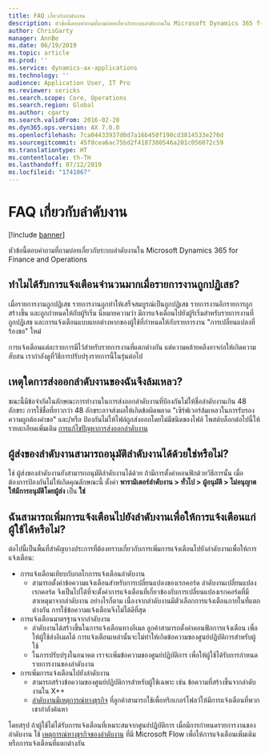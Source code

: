 ```yaml
---
title: FAQ เกี่ยวกับลำดับงาน
description: หัวข้อนี้ตอบคำถามที่ถามบ่อยเกี่ยวกับระบบลำดับงานใน Microsoft Dynamics 365 for Finance and Operations
author: ChrisGarty
manager: AnnBe
ms.date: 06/19/2019
ms.topic: article
ms.prod: ''
ms.service: dynamics-ax-applications
ms.technology: ''
audience: Application User, IT Pro
ms.reviewer: sericks
ms.search.scope: Core, Operations
ms.search.region: Global
ms.author: cgarty
ms.search.validFrom: 2016-02-28
ms.dyn365.ops.version: AX 7.0.0
ms.openlocfilehash: 7ca04433937d0d7a16b450f190cd3814533e270d
ms.sourcegitcommit: 45f8cea6ac75bd2f4187380546a201c056072c59
ms.translationtype: HT
ms.contentlocale: th-TH
ms.lasthandoff: 07/12/2019
ms.locfileid: "1741067"
---
```

# <a name="workflow-faq"></a>FAQ เกี่ยวกับลำดับงาน

[!include [banner](../includes/banner.md)]

หัวข้อนี้ตอบคำถามที่ถามบ่อยเกี่ยวกับระบบลำดับงานใน Microsoft Dynamics 365 for Finance and Operations

## <a name="why-are-multiple-notifications-received-when-a-work-item-is-rejected"></a>ทำไมได้รับการแจ้งเตือนจำนวนมากเมื่อรายการงานถูกปฏิเสธ?
เมื่อรายการงานถูกปฏิเสธ รายการงานถูกทำให้เสร็จสมบูรณ์เป็นถูกปฏิเสธ รายการงานอีกรายการถูกสร้างขึ้น และถูกกำหนดให้กับผู้ริเริ่ม นี่หมายความว่า มีการแจ้งเตือนไปยังผู้ริเริ่มสำหรับรายการงานที่ถูกปฏิเสธ และการแจ้งเตือนแบบแยกต่างหากของผู้ใช้ที่กำหนดให้กับรายการงาน "การเปลี่ยนแปลงที่ร้องขอ" ใหม่ 

การแจ้งเตือนแต่ละรายการมีไว้สำหรับรายการงานที่แตกต่างกัน แต่ความคล้ายคลึงอาจก่อให้เกิดความสับสน เรากำลังดูที่วิธีการปรับปรุงรายการนี้ในรุ่นต่อไป

## <a name="why-are-my-workflow-exports-failing"></a>เหตุใดการส่งออกลำดับงานของฉันจึงล้มเหลว?
ขณะนี้มีข้อจำกัดในลักษณะการทำงานในการส่งออกลำดับงานที่ป้องกันไม่ให้ชื่อลำดับงานเกิน 48 อักขระ การใช้ชื่อที่ยาวกว่า 48 อักขระอาจส่งผลให้เกิดข้อผิดพลาด "เซิร์ฟเวอร์ล้มเหลวในการรับรองความถูกต้องคำขอ" และ/หรือ ป้องกันไม่ให้ไฟล์ถูกส่งออกโดยไม่มีชนิดของไฟล์ โพสต์บล็อกต่อไปนี้ให้รายละเอียดเพิ่มเติม [การแก้ไขปัญหาการส่งออกลำดับงาน](https://community.dynamics.com/ax/b/elandaxdynamicsaxupgradesanddevelopment/archive/2019/04/10/workflow-export-troubleshooting)

## <a name="can-the-submitter-of-a-workflow-also-approve-the-workflow"></a>ผู้ส่งของลำดับงานสามารถอนุมัติลำดับงานได้ด้วยใช่หรือไม่?
ใช่ ผู้ส่งของลำดับงานยังสามารถอนุมัติลำดับงานได้ด้วย ถ้ามีการตั้งค่าคอนฟิกด้วยวิธีการนั้น เมื่อต้องการป้องกันไม่ให้เกิดคุณลักษณะนี้ ตั้งค่า **พารามิเตอร์ลำดับงาน > ทั่วไป > ผู้อนุมัติ > ไม่อนุญาตให้มีการอนุมัติโดยผู้ส่ง** เป็น **ใช่**

## <a name="can-i-add-alerts-to-workflows-to-provide-notifications-to-users"></a>ฉันสามารถเพิ่มการแจ้งเตือนไปยังลำดับงานเพื่อให้การแจ้งเตือนแก่ผู้ใช้ได้หรือไม่?
ต่อไปนี้เป็นพื้นที่สำคัญบางประการที่ต้องทราบเกี่ยวกับการเพิ่มการแจ้งเตือนไปยังลำดับงานเพื่อให้การแจ้งเตือน:
- การแจ้งเตือนเทียบกับกลไกการแจ้งเตือนลำดับงาน
    - สามารถตั้งค่าข้อความแจ้งเตือนสำหรับการเปลี่ยนแปลงของเรกคอร์ด ลำดับงานเปลี่ยนแปลงเรกคอร์ด จึงเป็นไปได้ที่จะตั้งค่าการแจ้งเตือนที่เกี่ยวข้องกับการเปลี่ยนแปลงเรกคอร์ดที่มีสาเหตุมาจากลำดับงาน อย่างไรก็ตาม เนื่องจากลำดับงานมีตัวเลือกการแจ้งเตือนภายในที่แตกต่างกัน การใช้ข้อความแจ้งเตือนจึงไม่ได้ดีที่สุด
- การแจ้งเตือนมาตรฐานจากลำดับงาน 
    - ลำดับงานได้สร้างขึ้นในการแจ้งเตือนทางอีเมล ลูกค้าสามารถตั้งค่าคอนฟิกการแจ้งเตือน เพื่อให้ผู้ใช้ส่งอีเมลได้ การแจ้งเตือนเหล่านั้นจะไม่ทำให้เกิดข้อความของศูนย์ปฏิบัติการสำหรับผู้ใช้
    - ในการปรับปรุงในอนาคต เราจะเพิ่มข้อความของศูนย์ปฏิบัติการ เพื่อให้ผู้ใช้ได้รับการกำหนดรายการงานของลำดับงาน 
- การเพิ่มการแจ้งเตือนไปยังลำดับงาน
    - สามารถสร้างข้อความของศูนย์ปฏิบัติการสำหรับผู้ใช้เฉพาะ เช่น ข้อความที่สร้างขึ้นจากลำดับงานใน X++
    - [ลำดับงานมีเหตุการณ์ทางธุรกิจ](https://docs.microsoft.com/dynamics365/unified-operations/dev-itpro/business-events/business-events-workflow) ที่ลูกค้าสามารถใช้เพื่อทริกเกอร์โฟลว์ให้มีการแจ้งเตือนที่พวกเขากำลังค้นหา   

โดยสรุป ถ้าผู้ใช้ไม่ได้รับการแจ้งเตือนที่เหมาะสมจากศูนย์ปฏิบัติการ เมื่อมีการกำหนดรายการงานของลำดับงาน ใช้ [เหตุการณ์ทางธุรกิจของลำดับงาน](https://docs.microsoft.com/dynamics365/unified-operations/dev-itpro/business-events/business-events-workflow) ที่มี Microsoft Flow เพื่อให้การแจ้งเตือนเพิ่มเติมหรือการแจ้งเตือนที่แตกต่างกัน
